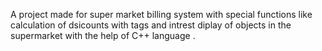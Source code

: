 A project made for super market billing system with special functions like calculation of dsicounts with tags and intrest diplay of objects in the supermarket with the help of C++ language .
